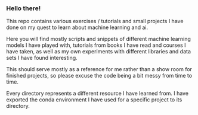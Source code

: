 ### Hello there!

This repo contains various exercises / tutorials  and small projects I have done on my quest to learn about machine learning and ai.

Here you will find mostly scripts and snippets of different machine learning models I have played with, tutorials from books I have read and courses I have taken, as well as my own experiments with different libraries and data sets I have found interesting.

This should serve mostly as a reference for me rather than a show room for finished projects, so please excuse the code being a bit messy from time to time.

Every directory represents a different resource I have learned from. 
I have exported the conda environment I have used for a specific project to its directory.
